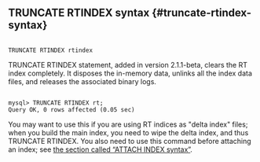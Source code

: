 ## TRUNCATE RTINDEX syntax {#truncate-rtindex-syntax}

```

TRUNCATE RTINDEX rtindex

```

TRUNCATE RTINDEX statement, added in version 2.1.1-beta, clears the RT index completely. It disposes the in-memory data, unlinks all the index data files, and releases the associated binary logs.

```

mysql> TRUNCATE RTINDEX rt;
Query OK, 0 rows affected (0.05 sec)

```

You may want to use this if you are using RT indices as &quot;delta index&quot; files; when you build the main index, you need to wipe the delta index, and thus TRUNCATE RTINDEX. You also need to use this command before attaching an index; see [the section called “ATTACH INDEX syntax”](../attach_index_syntax.md).